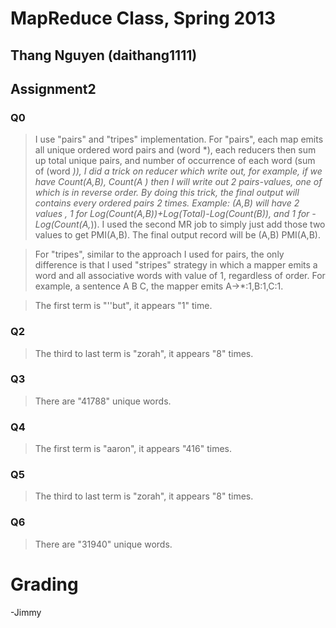 MapReduce Class, Spring 2013
====================

Thang Nguyen (daithang1111)
--------------------------
Assignment2
---------------------


### Q0

>I use "pairs" and "tripes" implementation. For "pairs", each map emits all unique ordered word pairs and (word *), each reducers then sum up total unique pairs, and number of occurrence of each word (sum of (word *)), I did a trick on reducer which write out, for example, if we have Count(A,B), Count(A *) then I will write out 2 pairs-values, one of which is in reverse order. By doing this trick, the final output will contains every ordered pairs 2 times. Example: (A,B) will have 2 values , 1 for Log(Count(A,B))+Log(Total)-Log(Count(B*)), and 1 for -Log(Count(A,*)). I used the second MR job to simply just add those two values to get PMI(A,B). The final output record will be (A,B) PMI(A,B). 

>For "tripes", similar to the approach I used for pairs, the only difference is that I used "stripes" strategy in which a mapper emits a word and all associative words with value of 1, regardless of order. For example, a sentence A B C, the mapper emits A->*:1,B:1,C:1.

> The first term is "''but", it appears "1" time.
### Q2

> The third to last term is "zorah", it appears "8" times.
### Q3

> There are "41788" unique words.
### Q4

> The first term is "aaron", it appears "416" times.
### Q5

> The third to last term is "zorah", it appears "8" times.
### Q6

> There are "31940" unique words.

Grading
=======

-Jimmy
